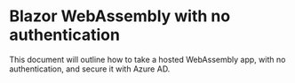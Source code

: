 # Blazor WebAssembly with no authentication

This document will outline how to take a hosted WebAssembly app, with no authentication, and secure it with Azure AD.